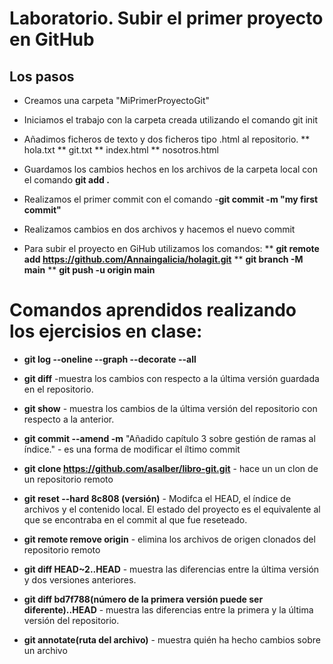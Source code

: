 # Laboratorio. Subir el primer proyecto en GitHub

## Los pasos
* Creamos una carpeta "MiPrimerProyectoGit"
* Iniciamos el trabajo con la carpeta creada utilizando el comando git init
* Añadimos ficheros de texto y dos ficheros tipo .html al repositorio. 
** hola.txt
** git.txt
** index.html
** nosotros.html

* Guardamos los cambios hechos en los archivos de la carpeta local con el comando __git add .__

* Realizamos el primer commit con el comando -__git commit -m "my first commit"__
* Realizamos cambios en dos archivos y hacemos el nuevo commit
* Para subir el proyecto en GiHub utilizamos los comandos:
** __git remote add https://github.com/Annaingalicia/holagit.git__
** __git branch -M main__
** __git push -u origin main__

# Comandos aprendidos realizando los ejercisios en clase:

* __git log --oneline --graph --decorate --all__

* __git diff__ -muestra los cambios con respecto a la última versión guardada en el repositorio.

* __git show__ - muestra los cambios de la última versión del repositorio con respecto a la anterior.

* __git commit --amend -m__ "Añadido capítulo 3 sobre gestión de ramas al índice." - es una forma de modificar el íltimo commit

* __git clone https://github.com/asalber/libro-git.git__ - hace un un clon de un repositorio remoto

* __git reset --hard 8c808 (versión)__ - Modifca el HEAD, el índice de archivos y el contenido local. El estado del proyecto es el equivalente al que se encontraba en el commit al que fue reseteado.

* __git remote remove origin__ - elimina los archivos de origen clonados del repositorio remoto

* __git diff HEAD~2..HEAD__ - muestra las diferencias entre la última versión y dos versiones anteriores.

* __git diff bd7f788(número de la primera versión puede ser diferente)..HEAD__ - muestra las diferencias entre la primera y la última versión del repositorio.

* __git annotate(ruta del archivo)__ - muestra quién ha hecho cambios sobre un archivo
